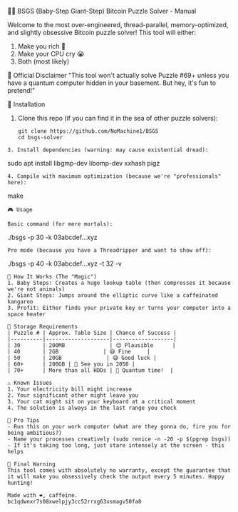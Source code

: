 
🕵️‍♂️ BSGS (Baby-Step Giant-Step) Bitcoin Puzzle Solver - Manual

Welcome to the most over-engineered, thread-parallel, memory-optimized, and slightly obsessive Bitcoin puzzle solver! This tool will either:
1) Make you rich 🤑
2) Make your CPU cry 😭
3) Both (most likely)

📜 Official Disclaimer
"This tool won't actually solve Puzzle #69+ unless you have a quantum computer hidden in your basement. But hey, it's fun to pretend!"

🚀 Installation

1. Clone this repo (if you can find it in the sea of other puzzle solvers):
   ```
   git clone https://github.com/NoMachine1/BSGS
   cd bsgs-solver
  ```
3. Install dependencies (warning: may cause existential dread):
   ```
   sudo apt install libgmp-dev libomp-dev xxhash pigz
   ```
4. Compile with maximum optimization (because we're "professionals" here):
   ```
   make
   ```
🎮 Usage

Basic command (for mere mortals):
 ```
./bsgs -p 30 -k 03abcdef...xyz
```
Pro mode (because you have a Threadripper and want to show off):
 ```
./bsgs -p 40 -k 03abcdef...xyz -t 32 -v
```
🧠 How It Works (The "Magic")
1. Baby Steps: Creates a huge lookup table (then compresses it because we're not animals)
2. Giant Steps: Jumps around the elliptic curve like a caffeinated kangaroo
3. Profit: Either finds your private key or turns your computer into a space heater

💾 Storage Requirements
| Puzzle # | Approx. Table Size | Chance of Success |
|----------|--------------------|-------------------|
| 30       | 200MB              | 😊 Plausible      |
| 40       | 2GB              | 😅 Fine     |
| 50       | 20GB              | 😅 Good luck |
| 60+      | 200GB | 🤣 See you in 2050 |
| 70+      | More than all HDDs | 🚀 Quantum time!  |

⚠️ Known Issues
1. Your electricity bill might increase
2. Your significant other might leave you
3. Your cat might sit on your keyboard at a critical moment
4. The solution is always in the last range you check

🎉 Pro Tips
- Run this on your work computer (what are they gonna do, fire you for being ambitious?)
- Name your processes creatively (sudo renice -n -20 -p $(pgrep bsgs))
- If it's taking too long, just stare intensely at the screen - this helps

📜 Final Warning
This tool comes with absolutely no warranty, except the guarantee that it will make you obsessively check the output every 5 minutes. Happy hunting!

Made with ❤️, caffeine.
bc1qdwnxr7s08xwelpjy3cc52rrxg63xsmagv50fa8
